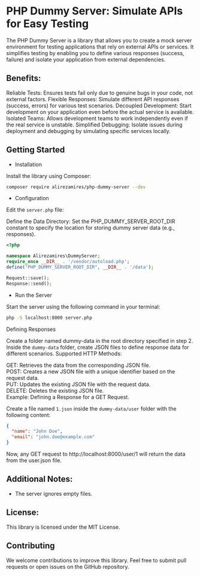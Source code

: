 # PHP Dummy Server: Simulate APIs for Easy Testing
The PHP Dummy Server is a library that allows you to create a mock server environment for testing applications that rely on external APIs or services. It simplifies testing by enabling you to define various responses (success, failure) and isolate your application from external dependencies.

## Benefits:

Reliable Tests: Ensures tests fail only due to genuine bugs in your code, not external factors.
Flexible Responses: Simulate different API responses (success, errors) for various test scenarios.
Decoupled Development: Start development on your application even before the actual service is available.
Isolated Teams: Allows development teams to work independently even if the real service is unstable.
Simplified Debugging: Isolate issues during deployment and debugging by simulating specific services locally.
## Getting Started

  - Installation

Install the library using Composer:

```Bash
composer require alirezamires/php-dummy-server --dev
```
 -  Configuration

Edit the `server.php` file:

Define the Data Directory: Set the PHP_DUMMY_SERVER_ROOT_DIR constant to specify the location for storing dummy server data (e.g., responses).
```php
<?php

namespace Alirezamires\DummyServer;
require_once __DIR__ . '/vendor/autoload.php';
define("PHP_DUMMY_SERVER_ROOT_DIR", __DIR__ . '/data');

Request::save();
Response::send();
```
 - Run the Server

Start the server using the following command in your terminal:

```Bash
php -S localhost:8000 server.php
```
Defining Responses

Create a folder named dummy-data in the root directory specified in step 2.
Inside the `dummy-data` folder, create JSON files to define response data for different scenarios.
Supported HTTP Methods:

GET: Retrieves the data from the corresponding JSON file.\
POST: Creates a new JSON file with a unique identifier based on the request data.\
PUT: Updates the existing JSON file with the request data.\
DELETE: Deletes the existing JSON file.\
Example: Defining a Response for a GET Request.

Create a file named `1.json` inside the `dummy-data/user` folder with the following content:

```JSON
{
  "name": "John Doe",
  "email": "john.doe@example.com"
}
```
Now, any GET request to http://localhost:8000/user/1 will return the data from the user.json file.

## Additional Notes:

 - The server ignores empty files.
## License:

This library is licensed under the MIT License.

## Contributing

We welcome contributions to improve this library. Feel free to submit pull requests or open issues on the GitHub repository.
